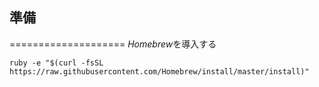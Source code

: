 ## 準備
====================
*Homebrew*を導入する

```
ruby -e "$(curl -fsSL https://raw.githubusercontent.com/Homebrew/install/master/install)"
```
